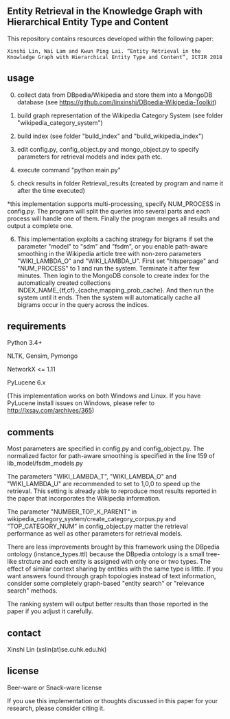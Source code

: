 ## Entity Retrieval in the Knowledge Graph with Hierarchical Entity Type and Content
This repository contains resources developed within the following paper:

    Xinshi Lin, Wai Lam and Kwun Ping Lai. “Entity Retrieval in the Knowledge Graph with Hierarchical Entity Type and Content”, ICTIR 2018

## usage
0. collect data from DBpedia/Wikipedia and store them into a MongoDB database (see https://github.com/linxinshi/DBpedia-Wikipedia-Toolkit)

1. build graph representation of the Wikipedia Category System (see folder "wikipedia_category_system")

2. build index (see folder "build_index" and "build_wikipedia_index")

3. edit config.py, config_object.py  and mongo_object.py to specify parameters for retrieval models and index path etc.

4. execute command "python main.py"

5. check results in folder Retrieval_results (created by program and name it after the time executed)

*this implementation supports multi-processing, specify NUM_PROCESS in config.py. The program will split the queries into several parts and each process will handle one of them. Finally the program merges all results and output a complete one.

6. This implementation exploits a caching strategy for bigrams if set the parameter "model" to "sdm" and "fsdm", or you enable path-aware smoothing in the Wikipedia article tree with non-zero parameters "WIKI_LAMBDA_O" and "WIKI_LAMBDA_U". 
    First set "hitsperpage" and "NUM_PROCESS" to 1 and run the system. Terminate it after few minutes. Then login to the MongoDB console to create index for the automatically created collections INDEX_NAME_{tf,cf}_{cache,mapping_prob_cache}. And then run the system until it ends. Then the system will automatically cache all bigrams occur in the query across the indices.

## requirements
Python 3.4+

NLTK, Gensim, Pymongo

NetworkX <= 1.11

PyLucene 6.x 

(This implementation works on both Windows and Linux. If you have PyLucene install issues on Windows, please refer to http://lxsay.com/archives/365)

## comments
Most parameters are specified in config.py and config_object.py. The normalized factor for path-aware smoothing is specified in the line 159 of lib_model/fsdm_models.py

The parameters "WIKI_LAMBDA_T", "WIKI_LAMBDA_O" and "WIKI_LAMBDA_U" are recommended to set to 1,0,0 to speed up the retrieval. This setting is already able to reproduce most results reported in the paper that incorporates the Wikipedia information.

The parameter "NUMBER_TOP_K_PARENT" in wikipedia_category_system/create_category_corpus.py and "TOP_CATEGORY_NUM" in config_object.py matter the retrieval performance as well as other parameters for retrieval models.

There are less improvements brought by this framework using the DBpedia ontology (instance_types.ttl) because the DBpedia ontology is a small tree-like strcture and each entity is assigned with only one or two types. The effect of similar context sharing by entities with the same type is little. If you want answers found through graph topologies instead of text information, consider some completely graph-based "entity search" or "relevance search" methods.

The ranking system will output better results than those reported in the paper if you adjust it carefully.

## contact
Xinshi Lin (xslin(at)se.cuhk.edu.hk)

## license
Beer-ware or Snack-ware license

If you use this implementation or thoughts discussed in this paper for your research, please consider citing it.
